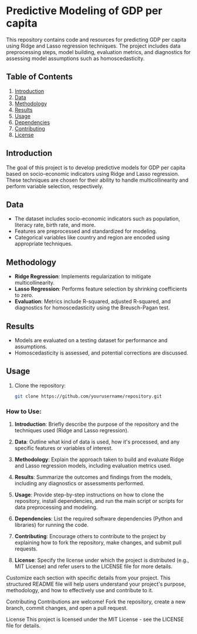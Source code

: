 # Predictive Modeling of GDP per capita

This repository contains code and resources for predicting GDP per capita using Ridge and Lasso regression techniques. The project includes data preprocessing steps, model building, evaluation metrics, and diagnostics for assessing model assumptions such as homoscedasticity.

## Table of Contents

1. [Introduction](#introduction)
2. [Data](#data)
3. [Methodology](#methodology)
4. [Results](#results)
5. [Usage](#usage)
6. [Dependencies](#dependencies)
7. [Contributing](#contributing)
8. [License](#license)

## Introduction

The goal of this project is to develop predictive models for GDP per capita based on socio-economic indicators using Ridge and Lasso regression. These techniques are chosen for their ability to handle multicollinearity and perform variable selection, respectively.

## Data

- The dataset includes socio-economic indicators such as population, literacy rate, birth rate, and more.
- Features are preprocessed and standardized for modeling.
- Categorical variables like country and region are encoded using appropriate techniques.

## Methodology

- **Ridge Regression**: Implements regularization to mitigate multicollinearity.
- **Lasso Regression**: Performs feature selection by shrinking coefficients to zero.
- **Evaluation**: Metrics include R-squared, adjusted R-squared, and diagnostics for homoscedasticity using the Breusch-Pagan test.

## Results

- Models are evaluated on a testing dataset for performance and assumptions.
- Homoscedasticity is assessed, and potential corrections are discussed.

## Usage

1. Clone the repository:
   ```bash
   git clone https://github.com/yourusername/repository.git

### How to Use:

1. **Introduction**: Briefly describe the purpose of the repository and the techniques used (Ridge and Lasso regression).
   
2. **Data**: Outline what kind of data is used, how it's processed, and any specific features or variables of interest.

3. **Methodology**: Explain the approach taken to build and evaluate Ridge and Lasso regression models, including evaluation metrics used.

4. **Results**: Summarize the outcomes and findings from the models, including any diagnostics or assessments performed.

5. **Usage**: Provide step-by-step instructions on how to clone the repository, install dependencies, and run the main script or scripts for data preprocessing and modeling.

6. **Dependencies**: List the required software dependencies (Python and libraries) for running the code.

7. **Contributing**: Encourage others to contribute to the project by explaining how to fork the repository, make changes, and submit pull requests.

8. **License**: Specify the license under which the project is distributed (e.g., MIT License) and refer users to the LICENSE file for more details.

Customize each section with specific details from your project. This structured README file will help users understand your project's purpose, methodology, and how to effectively use and contribute to it.

Contributing
Contributions are welcome! Fork the repository, create a new branch, commit changes, and open a pull request.

License
This project is licensed under the MIT License - see the LICENSE file for details.


